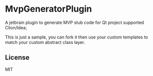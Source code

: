 # MvpGeneratorPlugin

A jetbrain plugin to generate MVP stub code for Qt project supported Clion/Idea;

This is just a sample, you can fork it then use your custom templates to match your custom abstract class layer.

## License

MIT

